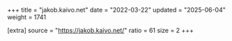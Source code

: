 +++
title = "jakob.kaivo.net"
date = "2022-03-22"
updated = "2025-06-04"
weight = 1741

[extra]
source = "https://jakob.kaivo.net/"
ratio = 61
size = 2
+++
